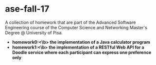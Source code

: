 # ase-fall-17
A collection of homework that are part of the Advanced Software Engineering course of the Computer Science and Networking Master's Degree @ University of Pisa.

- <b>homework0:<\b> the implementation of a Java calculator program
- <b>homework1:<\b> the implementation of a RESTful Web API for a Doodle service where each participant can express one preference only
